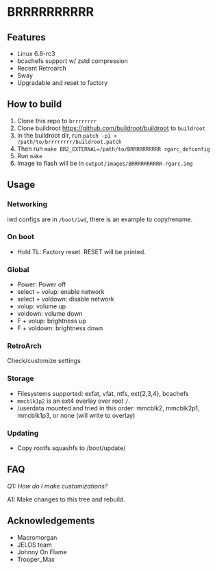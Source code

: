 # BRRRRRRRRRR

## Features

- Linux 6.8-rc3
- bcachefs support w/ zstd compression
- Recent Retroarch
- Sway
- Upgradable and reset to factory

## How to build

1. Clone this repo to `brrrrrrrr`
2. Clone buildroot https://github.com/buildroot/buildroot to `buildroot`
3. In the buildroot dir, run `patch -p1 < /path/to/brrrrrrrr/buildroot.patch`
4. Then run `make BR2_EXTERNAL=/path/to/BRRRRRRRRRR rgarc_defconfig`
3. Run `make`
4. Image to flash will be in `output/images/BRRRRRRRRRR-rgarc.img`

## Usage

### Networking

iwd configs are in `/boot/iwd`, there is an example to copy/rename.

### On boot

- Hold TL:            Factory reset. RESET will be printed.

### Global

- Power:              Power off
- select + volup:     enable network
- select + voldown:   disable network
- volup:              volume up
- voldown:            volume down
- F + volup:          brightness up
- F + voldown:        brightness down

### RetroArch

Check/customize settings

### Storage

- Filesystems supported: exfat, vfat, ntfs, ext{2,3,4}, bcachefs
- `mmcblk1p2` is an ext4 overlay over root `/`.
- /userdata mounted and tried in this order: mmcblk2, mmcblk2p1, mmcblk1p3, or none (will
  write to overlay)

### Updating

- Copy rootfs.squashfs to /boot/update/

## FAQ

*Q1: How do I make customizations?*

A1: Make changes to this tree and rebuild.

## Acknowledgements

- Macromorgan
- JELOS team
- Johnny On Flame
- Trooper\_Max
